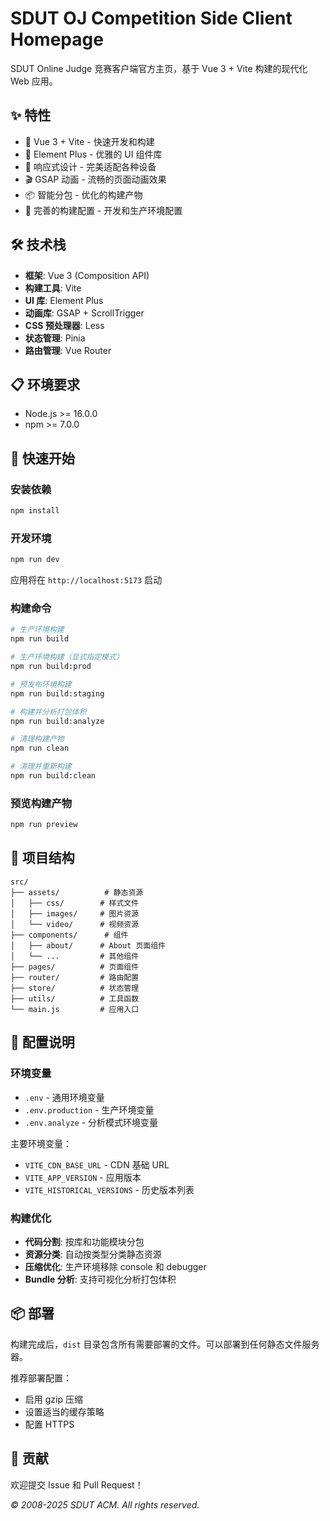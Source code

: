 # SDUT OJ Competition Side Client Homepage

SDUT Online Judge 竞赛客户端官方主页，基于 Vue 3 + Vite 构建的现代化 Web 应用。

## ✨ 特性

- 🚀 Vue 3 + Vite - 快速开发和构建
- 🎨 Element Plus - 优雅的 UI 组件库
- 📱 响应式设计 - 完美适配各种设备
- 🎬 GSAP 动画 - 流畅的页面动画效果
- 📦 智能分包 - 优化的构建产物
- 🔧 完善的构建配置 - 开发和生产环境配置

## 🛠️ 技术栈

- **框架**: Vue 3 (Composition API)
- **构建工具**: Vite
- **UI 库**: Element Plus
- **动画库**: GSAP + ScrollTrigger
- **CSS 预处理器**: Less
- **状态管理**: Pinia
- **路由管理**: Vue Router

## 📋 环境要求

- Node.js >= 16.0.0
- npm >= 7.0.0

## 🚀 快速开始

### 安装依赖

```bash
npm install
```

### 开发环境

```bash
npm run dev
```

应用将在 `http://localhost:5173` 启动

### 构建命令

```bash
# 生产环境构建
npm run build

# 生产环境构建（显式指定模式）
npm run build:prod

# 预发布环境构建
npm run build:staging

# 构建并分析打包体积
npm run build:analyze

# 清理构建产物
npm run clean

# 清理并重新构建
npm run build:clean
```

### 预览构建产物

```bash
npm run preview
```

## 📁 项目结构

```
src/
├── assets/          # 静态资源
│   ├── css/        # 样式文件
│   ├── images/     # 图片资源
│   └── video/      # 视频资源
├── components/      # 组件
│   ├── about/      # About 页面组件
│   └── ...         # 其他组件
├── pages/          # 页面组件
├── router/         # 路由配置
├── store/          # 状态管理
├── utils/          # 工具函数
└── main.js         # 应用入口
```

## 🔧 配置说明

### 环境变量

- `.env` - 通用环境变量
- `.env.production` - 生产环境变量
- `.env.analyze` - 分析模式环境变量

主要环境变量：
- `VITE_CDN_BASE_URL` - CDN 基础 URL
- `VITE_APP_VERSION` - 应用版本
- `VITE_HISTORICAL_VERSIONS` - 历史版本列表

### 构建优化

- **代码分割**: 按库和功能模块分包
- **资源分类**: 自动按类型分类静态资源
- **压缩优化**: 生产环境移除 console 和 debugger
- **Bundle 分析**: 支持可视化分析打包体积

## 📦 部署

构建完成后，`dist` 目录包含所有需要部署的文件。可以部署到任何静态文件服务器。

推荐部署配置：
- 启用 gzip 压缩
- 设置适当的缓存策略
- 配置 HTTPS

## 🤝 贡献

欢迎提交 Issue 和 Pull Request！

*© 2008-2025 SDUT ACM. All rights reserved.*
